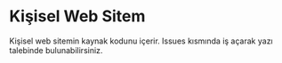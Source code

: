 
# Kişisel Web Sitem
Kişisel web sitemin kaynak kodunu içerir. Issues kısmında iş açarak yazı talebinde bulunabilirsiniz.

